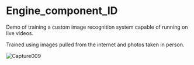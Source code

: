 # Engine_component_ID

Demo of training a custom image recognition system capable of running on live videos. 

Trained using images pulled from the internet and photos taken in person. 

![Capture009](https://user-images.githubusercontent.com/63426095/163661976-4a161345-6f83-41f6-9b5e-45e4f38c9898.JPG)
